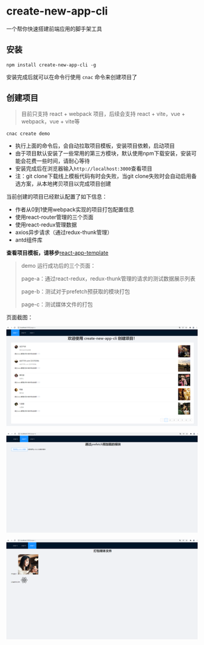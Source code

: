 # create-new-app-cli
一个帮你快速搭建前端应用的脚手架工具

## 安装
```
npm install create-new-app-cli -g
```
安装完成后就可以在命令行使用 ```cnac``` 命令来创建项目了

## 创建项目
> 目前只支持 react + webpack 项目，后续会支持 react + vite，vue + webpack，vue + vite等
```
cnac create demo
```
+ 执行上面的命令后，会自动拉取项目模板，安装项目依赖，启动项目
+ 由于项目默认安装了一些常用的第三方模块，默认使用npm下载安装，安装可能会花费一些时间，请耐心等待
+ 安装完成后在浏览器输入```http://localhost:3000```查看项目
+ 注：git clone下载线上模板代码有时会失败，当git clone失败时会自动启用备选方案，从本地拷贝项目以完成项目创建

当前创建的项目已经默认配置了如下信息：
+ 作者从0到1使用webpack实现的项目打包配置信息
+ 使用react-router管理的三个页面
+ 使用react-redux管理数据
+ axios异步请求（通过redux-thunk管理）
+ antd组件库



**查看项目模板，请移步**[react-app-template](https://github.com/code2nd/create-new-app-cli)



> demo 运行成功后的三个页面：
>
> page-a：通过react-redux，redux-thunk管理的请求的测试数据展示列表
>
> page-b：测试对于prefetch预获取的模块打包
>
> page-c：测试媒体文件的打包

 页面截图：

 ![page-a](./files/pics/page-a.png)

 ![page-b](./files/pics/page-b.png)

 ![page-c](./files/pics/page-c.png)